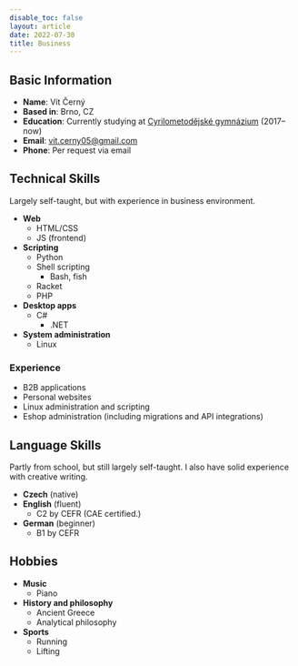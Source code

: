```yaml
---
disable_toc: false
layout: article
date: 2022-07-30
title: Business
---
```


## Basic Information
- **Name**: Vít Černý
- **Based in**: Brno, CZ
- **Education**: Currently studying at [Cyrilometodějské gymnázium](https://www.cmgp.cz/) (2017–now)
- **Email**: vit.cerny05@gmail.com
- **Phone**: Per request via email

## Technical Skills

Largely self-taught, but with experience in business environment.

- **Web**
    - HTML/CSS
    - JS (frontend)
- **Scripting**
    - Python
    - Shell scripting
        - Bash, fish
    - Racket
    - PHP
- **Desktop apps**
    - C#
        - .NET
- **System administration**
    - Linux
  
### Experience
- B2B applications
- Personal websites
- Linux administration and scripting
- Eshop administration (including migrations and API integrations)

## Language Skills

Partly from school, but still largely self-taught. I also have solid experience with creative writing.

- **Czech** (native)
- **English** (fluent)
    - C2 by CEFR (CAE certified.)
- **German** (beginner)
    - B1 by CEFR

## Hobbies
- **Music**
    - Piano
- **History and philosophy**
    - Ancient Greece
    - Analytical philosophy
- **Sports**
    - Running
    - Lifting
